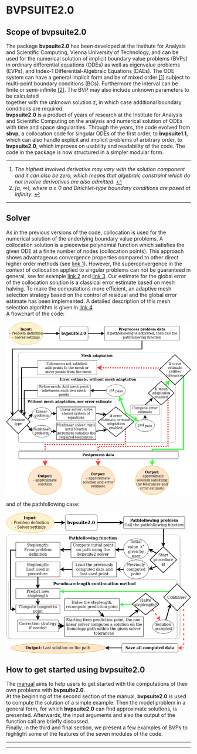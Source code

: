 # BVPSUITE2.0

## Scope of bvpsuite2.0

The package **bvpsuite2.0** has been developed at the Institute for Analysis and Scientific Computing, Vienna University of Technology, and can be used for the numerical solution of implicit boundary value problems (BVPs) in ordinary differential equations (ODEs) as well as eigenvalue problems (EVPs), and Index-1 Differential-Algebraic Equations (DAEs). The ODE system can have a general implicit form and be of mixed order [\[1\]](#fn1) subject to multi-point boundary conditions (BCs). Furthermore the interval can be finite or semi-infinite [\[2\]](#fn2). The BVP may also include unknown parameters to be calculated  
together with the unknown solution z, in which case additional boundary conditions are required.  
**bvpsuite2.0** is a product of years of research at the Institute for Analysis and Scientific Computing on the analysis and numerical solution of ODEs with time and space singularities. Through the years, the code evolved from **sbvp**, a collocation code for singular ODEs of the first order, to **bvpsuite1.1**, which can also handle explicit and implicit problems of arbitrary order, to **bvpsuite2.0**, which improves on usability and readability of the code. The code in the package is now structured in a simpler modular form.

* * *
1.  *The highest involved derivative may vary with the solution component and it can also be zero, which means that algebraic constraint which do not involve derivatives are also admitted*. [↩︎](#fnref1)
2.  *\[a, ∞), where a ≥ 0 and Dirichlet-type boundary conditions are posed at infinity*. [↩︎](#fnref2)
* * *


## Solver

As in the previous versions of the code, collocation is used for the numerical solution of the underlying boundary value problems. A collocation solution is a piecewise polynomial function which satisfies the given ODE at a finite number of nodes (collocation points). This approach shows advantageous convergence properties compared to other direct higher order methods (see [link 1](https://pdfs.semanticscholar.org/0fc4/408259d7358323a9722f960b9209eab06d8d.pdf)). However, the superconvergence in the context of collocation applied to singular problems can not be guaranteed in general, see for example [link 2](https://www.jstor.org/stable/2156572?seq=1) and [link 3](https://www.jstor.org/stable/2157516?seq=1). Our estimate for the global error of the collocation solution is a classical error estimate based on mesh halving. To make the computations more efficient, an adaptive mesh selection strategy based on the control of residual and the global error estimate has been implemented. A detailed description of this mesh selection algorithm is given in [link 4](https://link.springer.com/article/10.1007/s11075-010-9374-0).  
A flowchart of the code:

![bvpsuite2.0_flowchart.png](https://github.com/NumODEsTUW/bvpsuite2.0/blob/main/bvpsuite2.0FlowCharts/bvpsuite2.0_flowchart.png)

and of the pathfollowing case:

![bvpsuite2.0pathfollowing_flowchart.png](https://github.com/NumODEsTUW/bvpsuite2.0/blob/main/bvpsuite2.0FlowCharts/bvpsuite2.0pathfollowing_flowchart.png)


## How to get started using bvpsuite2.0

The [manual](https://github.com/NumODEsTUW/bvpsuite2.0/blob/main/manual_bvpsuite2.0.pdf) aims to help users to get started with the computations of their own problems with **bvpsuite2.0**.  
At the beginning of the second section of the manual, **bvpsuite2.0** is used to compute the solution of a simple example. Then the model problem in a general form, for which **bvpsuite2.0** can find approximate solutions, is presented. Afterwards, the input arguments and also the output of the function call are briefly discussed.  
Finally, in the third and final section, we present a few examples of BVPs to highlight some of the features of the seven modules of the code.

* * *
* * *

